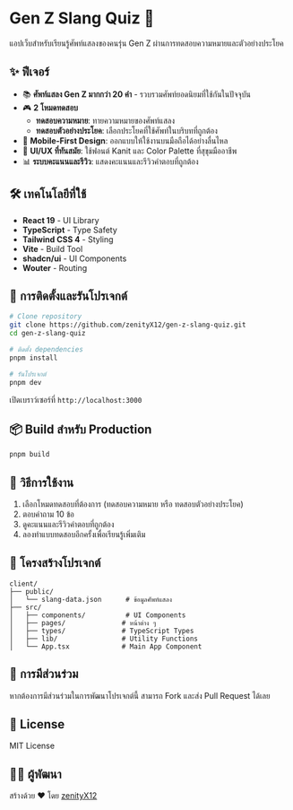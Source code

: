 # Gen Z Slang Quiz 🎯

แอปเว็บสำหรับเรียนรู้ศัพท์แสลงของคนรุ่น Gen Z ผ่านการทดสอบความหมายและตัวอย่างประโยค

## ✨ ฟีเจอร์

- 📚 **ศัพท์แสลง Gen Z มากกว่า 20 คำ** - รวบรวมศัพท์ยอดนิยมที่ใช้กันในปัจจุบัน
- 🎮 **2 โหมดทดสอบ**
  - **ทดสอบความหมาย**: ทายความหมายของศัพท์แสลง
  - **ทดสอบตัวอย่างประโยค**: เลือกประโยคที่ใช้ศัพท์ในบริบทที่ถูกต้อง
- 📱 **Mobile-First Design**: ออกแบบให้ใช้งานบนมือถือได้อย่างลื่นไหล
- 🎨 **UI/UX ที่ทันสมัย**: ใช้ฟอนต์ Kanit และ Color Palette ที่สุขุมมืออาชีพ
- 📊 **ระบบคะแนนและรีวิว**: แสดงคะแนนและรีวิวคำตอบที่ถูกต้อง

## 🛠️ เทคโนโลยีที่ใช้

- **React 19** - UI Library
- **TypeScript** - Type Safety
- **Tailwind CSS 4** - Styling
- **Vite** - Build Tool
- **shadcn/ui** - UI Components
- **Wouter** - Routing

## 🚀 การติดตั้งและรันโปรเจกต์

```bash
# Clone repository
git clone https://github.com/zenityX12/gen-z-slang-quiz.git
cd gen-z-slang-quiz

# ติดตั้ง dependencies
pnpm install

# รันโปรเจกต์
pnpm dev
```

เปิดเบราว์เซอร์ที่ `http://localhost:3000`

## 📦 Build สำหรับ Production

```bash
pnpm build
```

## 🎯 วิธีการใช้งาน

1. เลือกโหมดทดสอบที่ต้องการ (ทดสอบความหมาย หรือ ทดสอบตัวอย่างประโยค)
2. ตอบคำถาม 10 ข้อ
3. ดูคะแนนและรีวิวคำตอบที่ถูกต้อง
4. ลองทำแบบทดสอบอีกครั้งเพื่อเรียนรู้เพิ่มเติม

## 📝 โครงสร้างโปรเจกต์

```
client/
├── public/
│   └── slang-data.json      # ข้อมูลศัพท์แสลง
├── src/
│   ├── components/          # UI Components
│   ├── pages/              # หน้าต่าง ๆ
│   ├── types/              # TypeScript Types
│   ├── lib/                # Utility Functions
│   └── App.tsx             # Main App Component
```

## 🤝 การมีส่วนร่วม

หากต้องการมีส่วนร่วมในการพัฒนาโปรเจกต์นี้ สามารถ Fork และส่ง Pull Request ได้เลย

## 📄 License

MIT License

## 👨‍💻 ผู้พัฒนา

สร้างด้วย ❤️ โดย [zenityX12](https://github.com/zenityX12)
